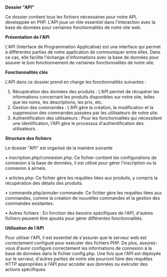 **Dossier "API"**

Ce dossier contient tous les fichiers nécessaires pour notre API, développée en PHP. L'API joue un rôle essentiel dans l'interaction avec la base de données pour certaines fonctionnalités de notre site web.


**Présentation de l'API**

L'API (Interface de Programmation Applicative) est une interface qui permet à différentes parties de notre application de communiquer entre elles. Dans ce cas, elle facilite l'échange d'informations avec la base de données pour assurer le bon fonctionnement de certaines fonctionnalités de notre site.

**Fonctionnalités clés**

L'API dans ce dossier prend en charge les fonctionnalités suivantes :
1.	Récupération des données des produits : L'API permet de récupérer les informations concernant les produits disponibles sur notre site, telles que les noms, les descriptions, les prix, etc.
2.	Gestion des commandes : L'API gère la création, la modification et la suppression des commandes passées par les utilisateurs de notre site.
3.	Authentification des utilisateurs : Pour les fonctionnalités qui nécessitent une identification, l'API gère le processus d'authentification des utilisateurs.


**Structure des fichiers**  

Le dossier "API" est organisé de la manière suivante  

•	inscription.php/connexion.php: Ce fichier contient les configurations de connexion à la base de données, il est utilisé pour gérer l'inscription ou la connexion à airneis.  

•	articles.php: Ce fichier gère les requêtes liées aux produits, y compris la récupération des détails des produits.  

•	commande.php/annuler-commande: Ce fichier gère les requêtes liées aux commandes, comme la création de nouvelles commandes et la gestion des commandes existantes.  

•	Autres fichiers : En fonction des besoins spécifiques de l'API, d'autres fichiers peuvent être ajoutés pour gérer différentes fonctionnalités.  


**Utilisation de l'API**

Pour utiliser l'API, il est essentiel de s'assurer que le serveur web est correctement configuré pour exécuter des fichiers PHP. De plus, assurez-vous d'avoir configuré correctement les informations de connexion à la base de données dans le fichier config.php.
Une fois que l'API est déployée sur le serveur, d'autres parties de notre site pourront faire des requêtes HTTP appropriées à l'API pour accéder aux données ou exécuter des actions spécifiques.
